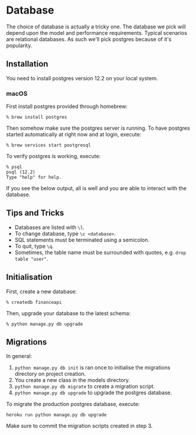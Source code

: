 # Database

The choice of database is actually a tricky one. The database we pick will depend upon the model
and performance requirements. Typical scenarios are relational databases. As such we'll pick 
postgres because of it's popularity.

## Installation

You need to install postgres version 12.2 on your local system.

### macOS

First install postgres provided through homebrew:

    % brew install postgres

Then somehow make sure the postgres server is running. To have postgres started automatically at
right now and at login, execute:

    % brew services start postgresql

To verify postgres is working, execute:

    % psql
    psql (12.2)
    Type "help" for help.

If you see the below output, all is well and you are able to interact with the database.

## Tips and Tricks

- Databases are listed with `\l`. 
- To change database, type `\c <database>`. 
- SQL statements must be terminated using a semicolon.
- To quit, type `\q`.
- Sometimes, the table name must be surrounded with quotes, e.g. `drop table "user"`.

## Initialisation

First, create a new database:

    % createdb financeapi

Then, upgrade your database to the latest schema:

    % python manage.py db upgrade

## Migrations

In general:
1. `python manage.py db init` is ran once to initialise the migrations directory on project creation.
2. You create a new class in the models directory.
3. `python manage.py db migrate` to create a migration script.
4. `python manage.py db upgrade` to upgrade the postgres database.

To migrate the production postgres database, execute:

    heroku run python manage.py db upgrade

Make sure to commit the migration scripts created in step 3.
